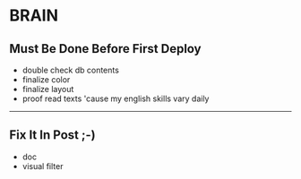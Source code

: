# BRAIN

## Must Be Done Before First Deploy

- double check db contents
- finalize color
- finalize layout
- proof read texts 'cause my english skills vary daily

---

## Fix It In Post ;-)

- doc
- visual filter
